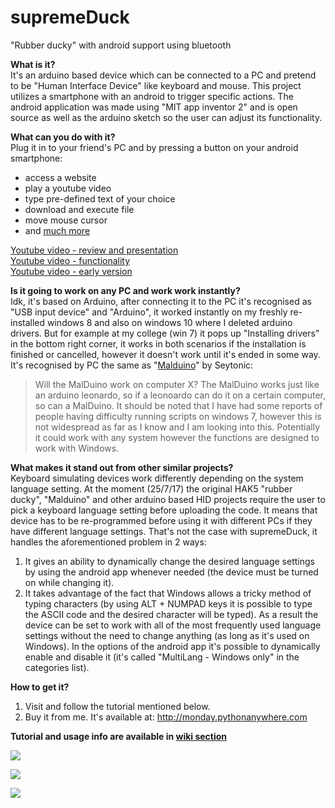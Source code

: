 # supremeDuck
"Rubber ducky" with android support using bluetooth



**What is it?**  
It's an arduino based device which can be connected to a PC and pretend to be "Human Interface Device" like keyboard and mouse. This project utilizes a smartphone with an android to trigger specific actions. The android application was made using "MIT app inventor 2" and is open source as well as the arduino sketch so the user can adjust its functionality.


**What can you do with it?**  
Plug it in to your friend's PC and by pressing a button on your android smartphone:
* access a website
* play a youtube video
* type pre-defined text of your choice
* download and execute file
* move mouse cursor
* and [much more](https://github.com/hak5darren/USB-Rubber-Ducky/wiki/Payloads)

[Youtube video - review and presentation](https://www.youtube.com/watch?v=FsTeedpYeg4)  
[Youtube video - functionality](https://www.youtube.com/watch?v=iL2pS2EvqkY&index=3&list=PLnVVAaZSdNGtcMunS1_Wy3smTZLlzIaV2)  
[Youtube video - early version](https://www.youtube.com/watch?v=mwDT1gX9wzU&list=PLnVVAaZSdNGtcMunS1_Wy3smTZLlzIaV2&index=1)  


**Is it going to work on any PC and work work instantly?**  
Idk, it's based on Arduino, after connecting it to the PC it's recognised as "USB input device" and "Arduino", it worked instantly on my freshly re-installed windows 8 and also on windows 10 where I deleted arduino drivers. But for example at my college (win 7) it pops up "Installing drivers" in the bottom right corner, it works in both scenarios if the installation is finished or cancelled, however it doesn't work until it's ended in some way. It's recognised by PC the same as "[Malduino](https://www.indiegogo.com/projects/malduino-badusb-arduino-usb#/)" by Seytonic:
> Will the MalDuino work on computer X?
> The MalDuino works just like an arduino leonardo, so if a leonoardo can do it on a certain computer, so can a MalDuino. It should be noted that I have had some reports of people having difficulty running scripts on windows 7, however this is not widespread as far as I know and I am looking into this.
Potentially it could work with any system however the functions are designed to work with Windows.  

**What makes it stand out from other similar projects?**  
Keyboard simulating devices work differently depending on the system language setting. At the moment (25/7/17) the original HAK5 "rubber ducky", "Malduino" and other arduino based HID projects require the user to pick a keyboard language setting before uploading the code. It means that device has to be re-programmed before using it with different PCs if they have different language settings. That's not the case with supremeDuck, it handles the aforementioned problem in 2 ways:
  1. It gives an ability to dynamically change the desired language settings by using the android app whenever needed (the device must    be turned on while changing it). 
  2. It takes advantage of the fact that Windows allows a tricky method of typing characters (by using ALT + NUMPAD keys it is possible to type the ASCII code and the desired character will be typed). As a result the device can be set to work with all of the most frequently used language settings without the need to change anything (as long as it's used on Windows). In the options of the android app it's possible to dynamically enable and disable it (it's called "MultiLang - Windows only" in the categories list).
  
**How to get it?**
1. Visit and follow the tutorial mentioned below.
2. Buy it from me. It's available at: http://monday.pythonanywhere.com


**Tutorial and usage info are available in [wiki section](https://github.com/michalmonday/supremeDuck/wiki)**  


![](http://i.imgur.com/R53zLZQ.png)

![](http://i.imgur.com/LV6Ix5R.jpg)

![](http://i.imgur.com/ofYEmmX.png)
